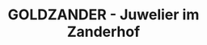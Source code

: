 ---
title: "GOLDZANDER - Juwelier im Zanderhof"
url: /graz/goldzander-juwelier-im-zanderhof/
shop: Schmuck
---